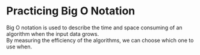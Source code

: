 # Practicing Big O Notation

Big O notation is used to describe the time and space consuming of an algorithm when the input data grows.  
By measuring the efficiency of the algorithms, we can choose which one to use when.
